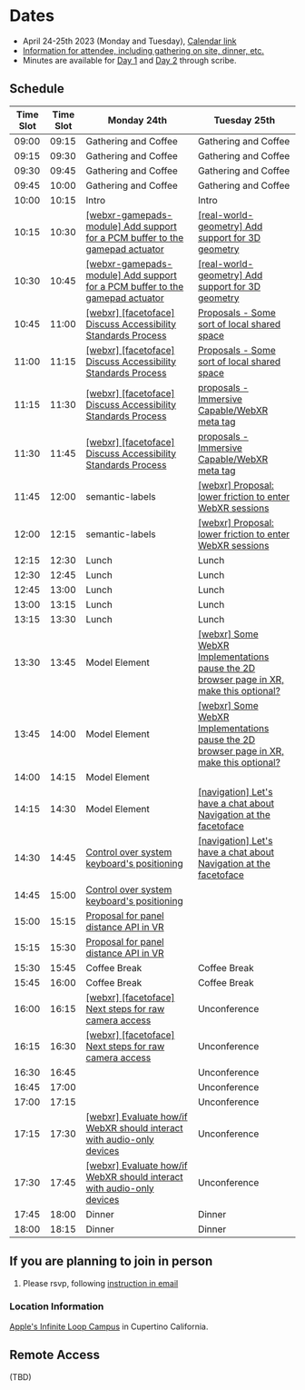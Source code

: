 # Dates

- April 24-25th 2023 (Monday and Tuesday), [Calendar link](https://www.w3.org/events/meetings/dafb4b2a-82eb-4453-a607-43bf31e857b2#participants)
- [Information for attendee, including gathering on site, dinner, etc.](https://lists.w3.org/Archives/Public/public-immersive-web-wg/2023Apr/0005.html)
- Minutes are available for [Day 1](https://www.w3.org/2023/04/25-immersive-web-minutes.html) and [Day 2](https://www.w3.org/2023/04/26-immersive-web-minutes.html) through scribe.

## Schedule

| Time Slot | Time Slot | Monday 24th                                                                                                                                      | Tuesday 25th                                                                                                                                  |
| --------- | --------- | ------------------------------------------------------------------------------------------------------------------------------------------------ | --------------------------------------------------------------------------------------------------------------------------------------------- |
| 09:00     | 09:15     | Gathering and Coffee                                                                                                                             | Gathering and Coffee                                                                                                                          |
| 09:15     | 09:30     | Gathering and Coffee                                                                                                                             | Gathering and Coffee                                                                                                                          |
| 09:30     | 09:45     | Gathering and Coffee                                                                                                                             | Gathering and Coffee                                                                                                                          |
| 09:45     | 10:00     | Gathering and Coffee                                                                                                                             | Gathering and Coffee                                                                                                                          |
| 10:00     | 10:15     | Intro                                                                                                                                            | Intro                                                                                                                                         |
| 10:15     | 10:30     | [[webxr-gamepads-module] Add support for a PCM buffer to the gamepad actuator](https://github.com/immersive-web/webxr-gamepads-module/issues/58) | [[real-world-geometry] Add support for 3D geometry](https://github.com/immersive-web/real-world-geometry/issues/38)                           |
| 10:30     | 10:45     | [[webxr-gamepads-module] Add support for a PCM buffer to the gamepad actuator](https://github.com/immersive-web/webxr-gamepads-module/issues/58) | [[real-world-geometry] Add support for 3D geometry](https://github.com/immersive-web/real-world-geometry/issues/38)                           |
| 10:45     | 11:00     | [[webxr] [facetoface] Discuss Accessibility Standards Process](https://github.com/immersive-web/webxr/issues/1320)                               | [Proposals - Some sort of local shared space](https://github.com/immersive-web/proposals/issues/82)                                                                                                   |
| 11:00     | 11:15     | [[webxr] [facetoface] Discuss Accessibility Standards Process](https://github.com/immersive-web/webxr/issues/1320)                               | [Proposals - Some sort of local shared space](https://github.com/immersive-web/proposals/issues/82)                                                                                                  |
| 11:15     | 11:30     | [[webxr] [facetoface] Discuss Accessibility Standards Process](https://github.com/immersive-web/webxr/issues/1320)                               | [proposals - Immersive Capable/WebXR meta tag](https://github.com/immersive-web/proposals/issues/84)                                          |
| 11:30     | 11:45     | [[webxr] [facetoface] Discuss Accessibility Standards Process](https://github.com/immersive-web/webxr/issues/1320)                               | [proposals - Immersive Capable/WebXR meta tag](https://github.com/immersive-web/proposals/issues/84)                                          |
| 11:45     | 12:00     | semantic-labels                                                                                                                                  | [[webxr] Proposal: lower friction to enter WebXR sessions](https://github.com/immersive-web/webxr/issues/1267)                                |
| 12:00     | 12:15     | semantic-labels                                                                                                                                  | [[webxr] Proposal: lower friction to enter WebXR sessions](https://github.com/immersive-web/webxr/issues/1267)                                |
| 12:15     | 12:30     | Lunch                                                                                                                                            | Lunch                                                                                                                                         |
| 12:30     | 12:45     | Lunch                                                                                                                                            | Lunch                                                                                                                                         |
| 12:45     | 13:00     | Lunch                                                                                                                                            | Lunch                                                                                                                                         |
| 13:00     | 13:15     | Lunch                                                                                                                                            | Lunch                                                                                                                                         |
| 13:15     | 13:30     | Lunch                                                                                                                                            | Lunch                                                                                                                                         |
| 13:30     | 13:45     | Model Element                                                                                                                                    | [[webxr] Some WebXR Implementations pause the 2D browser page in XR, make this optional?](https://github.com/immersive-web/webxr/issues/1317) |
| 13:45     | 14:00     | Model Element                                                                                                                                    | [[webxr] Some WebXR Implementations pause the 2D browser page in XR, make this optional?](https://github.com/immersive-web/webxr/issues/1317) |
| 14:00     | 14:15     | Model Element                                                                                                                                    |                                                                                                                                               |
| 14:15     | 14:30     | Model Element                                                                                                                                    | [[navigation] Let's have a chat about Navigation at the facetoface](https://github.com/immersive-web/navigation/issues/13)                    |
| 14:30     | 14:45     | [Control over system keyboard's positioning](https://github.com/immersive-web/webxr/issues/1321)                                                 | [[navigation] Let's have a chat about Navigation at the facetoface](https://github.com/immersive-web/navigation/issues/13)                    |
| 14:45     | 15:00     | [Control over system keyboard's positioning](https://github.com/immersive-web/webxr/issues/1321)                                                 |                                                                                                                                               |
| 15:00     | 15:15     | [Proposal for panel distance API in VR](https://github.com/immersive-web/proposals/issues/83)                                                    |                                                                                                                                               |
| 15:15     | 15:30     | [Proposal for panel distance API in VR](https://github.com/immersive-web/proposals/issues/83)                                                    |                                                                                                                                               |
| 15:30     | 15:45     | Coffee Break                                                                                                                                     | Coffee Break                                                                                                                                  |
| 15:45     | 16:00     | Coffee Break                                                                                                                                     | Coffee Break                                                                                                                                  |
| 16:00     | 16:15     | [[webxr] [facetoface] Next steps for raw camera access](https://github.com/immersive-web/webxr/issues/1273)                                      | Unconference                                                                                                                                  |
| 16:15     | 16:30     | [[webxr] [facetoface] Next steps for raw camera access](https://github.com/immersive-web/webxr/issues/1273)                                      | Unconference                                                                                                                                  |
| 16:30     | 16:45     |                                                                                                                                                  | Unconference                                                                                                                                  |
| 16:45     | 17:00     |                                                                                                                                                  | Unconference                                                                                                                                  |
| 17:00     | 17:15     |                                                                                                                                                  | Unconference                                                                                                                                  |
| 17:15     | 17:30     | [[webxr] Evaluate how/if WebXR should interact with audio-only devices](https://github.com/immersive-web/webxr/issues/892)                       | Unconference                                                                                                                                  |
| 17:30     | 17:45     | [[webxr] Evaluate how/if WebXR should interact with audio-only devices](https://github.com/immersive-web/webxr/issues/892)                       | Unconference                                                                                                                                  |
| 17:45     | 18:00     | Dinner                                                                                                                                           | Dinner                                                                                                                                        |
| 18:00     | 18:15     | Dinner                                                                                                                                           | Dinner                                                                                                                                        |

## If you are planning to join in person

1. Please rsvp, following [instruction in email](https://lists.w3.org/Archives/Public/public-immersive-web-wg/2023Jan/0006.html)

### Location Information

[Apple's Infinite Loop Campus](https://en.wikipedia.org/wiki/Apple_Campus) in Cupertino California.

## Remote Access

(TBD)

